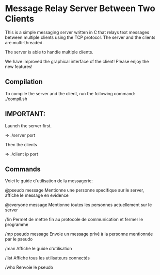 # Message Relay Server Between Two Clients

This is a simple messaging server written in C that relays text messages
between multiple clients using the TCP protocol. The server and the clients are multi-threaded.

The server is able to handle multiple clients.

We have improved the graphical interface of the client!
Please enjoy the new features!

## Compilation

To compile the server and the client, run the following command:
./compil.sh

## IMPORTANT:

Launch the server first.

=> ./server port

Then the clients

=> ./client ip port 


## Commands

Voici le guide d'utilisation de la messagerie:

@pseudo message
    Mentionne une personne specifique sur le server, affiche le message en evidence

@everyone message
    Mentionne toutes les personnes actuellement sur le server

/fin
    Permet de mettre fin au protocole de communication et fermer le programme

/mp pseudo message
    Envoie un message privé à la personne mentionnée par le pseudo

/man
    Affiche le guide d'utilisation

/list 
    Affiche tous les utilisateurs connectés

/who
    Renvoie le pseudo

